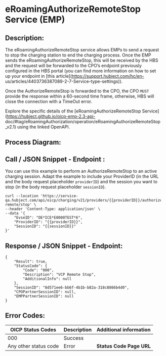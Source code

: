 

# eRoamingAuthorizeRemoteStop Service (EMP)

## Description:

The eRoamingAuthorizeRemoteStop service allows EMPs to send a request to stop
the charging station to end the charging process. Once the EMP sends the
eRoamingAuthorizeRemoteStop, this will be received by the HBS and the request
will be forwarded to the CPO’s endpoint previously configured in the HBS
portal (you can find more information on how to set up your endpoint in [this
article](https://support.hubject.com/hc/en-
us/articles/4403736387089-2-7-Service-type-settings)).

Once the AuthorizeRemoteStop is forwarded to the CPO, the CPO `MUST` provide
the response within a 60-second time frame, otherwise, HBS will close the
connection with a TimeOut error.

Explore the specific details of the [eRoamingAuthorizeRemoteStop
Service](https://hubject.github.io/oicp-emp-2.3-api-
doc/#tag/eRoamingAuthorization/operation/eRoamingAuthorizeRemoteStop_v2.1)
using the linked OpenAPI.

## Process Diagram:

## Call / JSON Snippet - Endpoint :

You can use this example to perform an AuthorizeRemoteStop to an active
charging session. Adapt the example to include your ProviderID (in the URL and
the body request placeholder `providerID`) and the session you want to stop
(in the body request placeholder `sessionID`).

    
    
    curl --location 'https://service-qa.hubject.com/api/oicp/charging/v21/providers/{{providerID}}/authorize-remote/stop' \
    --header 'Content-Type: application/json' \
    --data '{
        "EvseID": "DE*ICE*E0000TEST*6",
        "ProviderID": "{{providerID}}",
        "SessionID": "{{sessionID}}"
    }' 

## Response / JSON Snippet - Endpoint:

    
    
    {
        "Result": true,
        "StatusCode": {
            "Code": "000",
            "Description": "VCP Remote Stop",
            "AdditionalInfo": null
        },
        "SessionID": "8d571ee6-bb6f-4b1b-b82a-318c8866b4d0",
        "CPOPartnerSessionID": null,
        "EMPPartnerSessionID": null
    }

## Error Codes:

| OICP Status Codes | Description | Additional information |
| ----------------- | ----------- | ----------------------
| 000               | Success     |                        |
| Any other status code | Error   |  **Status Code Page URL** |

